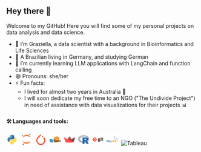 

## Hey there 👋
 
Welcome to my GitHub! Here you will find some of my personal projects on data analysis and data science.

- 📖 I’m Graziella, a data scientist with a background in Bioinformatics and Life Sciences
- 📌 A Brazilian living in Germany, and studying German
- 🌱 I’m currently learning LLM applications with LangChain and function calling
- 😄 Pronouns: she/her
- ⚡ Fun facts:
    - I lived for almost two years in Australia 🦘 
    - I will soon dedicate my free time to an NGO ("The Undivide Project") in need of assistance with data visualizations for their projects 📊



#### :hammer_and_wrench: Languages and tools:
<div>
  <img src="https://github.com/devicons/devicon/blob/master/icons/python/python-original.svg" title="Python" alt="Python" width="30" height="30"/>&nbsp;
  <img src="https://github.com/devicons/devicon/blob/master/icons/jupyter/jupyter-original.svg" title="Jupyter" alt="Jupyter" width="30" height="30"/>&nbsp; 
  <img src="https://github.com/devicons/devicon/blob/master/icons/pytorch/pytorch-original.svg" title="Pytorch" alt="Pytorch" width="30" height="30"/>&nbsp;
  <img src="https://github.com/devicons/devicon/blob/master/icons/scikitlearn/scikitlearn-original.svg" title="Scikitlearn" alt="Scikitlearn" width="30" height="30"/>&nbsp;
  <img src="https://github.com/devicons/devicon/blob/master/icons/streamlit/streamlit-original.svg" title="Streamlit" alt="Streamlit " width="30" height="30"/>&nbsp;
  <img src="https://github.com/devicons/devicon/blob/master/icons/r/r-original.svg" title="R" alt="R" width="30" height="30"/>&nbsp;
  <img src="https://github.com/devicons/devicon/blob/master/icons/git/git-original-wordmark.svg" title="Git" alt="Git" width="30" height="30"/>&nbsp; 
  <img src="https://github.com/devicons/devicon/blob/master/icons/mysql/mysql-original-wordmark.svg" title="MySQL"  alt="MySQL" width="30" height="30"/>&nbsp;
  <img src="https://surveymonkey-assets.s3.amazonaws.com/papiasset/apps/logos/2e989404-aed0-41ea-9198-ddc1c76d7a4a" title="Tableau" alt="Tableau" width="30" height="30"/>&nbsp; 
</div>

